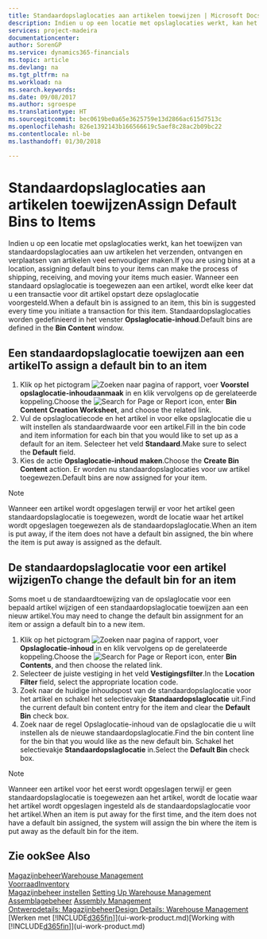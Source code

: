 ```yaml
---
title: Standaardopslaglocaties aan artikelen toewijzen | Microsoft Docs
description: Indien u op een locatie met opslaglocaties werkt, kan het toewijzen van standaardopslaglocaties aan uw artikelen het verzenden, ontvangen en verplaatsen van artikelen veel eenvoudiger maken. Wanneer een standaard opslaglocatie is toegewezen aan een artikel, wordt elke keer dat u een transactie voor dit artikel opstart deze opslaglocatie voorgesteld.
services: project-madeira
documentationcenter: 
author: SorenGP
ms.service: dynamics365-financials
ms.topic: article
ms.devlang: na
ms.tgt_pltfrm: na
ms.workload: na
ms.search.keywords: 
ms.date: 09/08/2017
ms.author: sgroespe
ms.translationtype: HT
ms.sourcegitcommit: bec0619be0a65e3625759e13d2866ac615d7513c
ms.openlocfilehash: 826e1392143b166566619c5aef8c28ac2b09bc22
ms.contentlocale: nl-be
ms.lasthandoff: 01/30/2018

---
```

# <a name="assign-default-bins-to-items"></a><span data-ttu-id="f7788-104">Standaardopslaglocaties aan artikelen toewijzen</span><span class="sxs-lookup"><span data-stu-id="f7788-104">Assign Default Bins to Items</span></span>
<span data-ttu-id="f7788-105">Indien u op een locatie met opslaglocaties werkt, kan het toewijzen van standaardopslaglocaties aan uw artikelen het verzenden, ontvangen en verplaatsen van artikelen veel eenvoudiger maken.</span><span class="sxs-lookup"><span data-stu-id="f7788-105">If you are using bins at a location, assigning default bins to your items can make the process of shipping, receiving, and moving your items much easier.</span></span> <span data-ttu-id="f7788-106">Wanneer een standaard opslaglocatie is toegewezen aan een artikel, wordt elke keer dat u een transactie voor dit artikel opstart deze opslaglocatie voorgesteld.</span><span class="sxs-lookup"><span data-stu-id="f7788-106">When a default bin is assigned to an item, this bin is suggested every time you initiate a transaction for this item.</span></span> <span data-ttu-id="f7788-107">Standaardopslaglocaties worden gedefinieerd in het venster **Opslaglocatie-inhoud**.</span><span class="sxs-lookup"><span data-stu-id="f7788-107">Default bins are defined in the **Bin Content** window.</span></span>  

## <a name="to-assign-a-default-bin-to-an-item"></a><span data-ttu-id="f7788-108">Een standaardopslaglocatie toewijzen aan een artikel</span><span class="sxs-lookup"><span data-stu-id="f7788-108">To assign a default bin to an item</span></span>
1.  <span data-ttu-id="f7788-109">Klik op het pictogram ![Zoeken naar pagina of rapport](media/ui-search/search_small.png "pictogram Zoeken naar pagina of rapport"), voer **Voorstel opslaglocatie-inhoudaanmaak** in en klik vervolgens op de gerelateerde koppeling.</span><span class="sxs-lookup"><span data-stu-id="f7788-109">Choose the ![Search for Page or Report](media/ui-search/search_small.png "Search for Page or Report icon") icon, enter **Bin Content Creation Worksheet**, and choose the related link.</span></span>  
2.  <span data-ttu-id="f7788-110">Vul de opslaglocatiecode en het artikel in voor elke opslaglocatie die u wilt instellen als standaardwaarde voor een artikel.</span><span class="sxs-lookup"><span data-stu-id="f7788-110">Fill in the bin code and item information for each bin that you would like to set up as a default for an item.</span></span> <span data-ttu-id="f7788-111">Selecteer het veld **Standaard**.</span><span class="sxs-lookup"><span data-stu-id="f7788-111">Make sure to select the **Default** field.</span></span>  
3.  <span data-ttu-id="f7788-112">Kies de actie **Opslaglocatie-inhoud maken**.</span><span class="sxs-lookup"><span data-stu-id="f7788-112">Choose the **Create Bin Content** action.</span></span> <span data-ttu-id="f7788-113">Er worden nu standaardopslaglocaties voor uw artikel toegewezen.</span><span class="sxs-lookup"><span data-stu-id="f7788-113">Default bins are now assigned for your item.</span></span>  

> [!NOTE]  
>  <span data-ttu-id="f7788-114">Wanneer een artikel wordt opgeslagen terwijl er voor het artikel geen standaardopslaglocatie is toegewezen, wordt de locatie waar het artikel wordt opgeslagen toegewezen als de standaardopslaglocatie.</span><span class="sxs-lookup"><span data-stu-id="f7788-114">When an item is put away, if the item does not have a default bin assigned, the bin where the item is put away is assigned as the default.</span></span>  

## <a name="to-change-the-default-bin-for-an-item"></a><span data-ttu-id="f7788-115">De standaardopslaglocatie voor een artikel wijzigen</span><span class="sxs-lookup"><span data-stu-id="f7788-115">To change the default bin for an item</span></span>  
<span data-ttu-id="f7788-116">Soms moet u de standaardtoewijzing van de opslaglocatie voor een bepaald artikel wijzigen of een standaardopslaglocatie toewijzen aan een nieuw artikel.</span><span class="sxs-lookup"><span data-stu-id="f7788-116">You may need to change the default bin assignment for an item or assign a default bin to a new item.</span></span>    
1.  <span data-ttu-id="f7788-117">Klik op het pictogram ![Zoeken naar pagina of rapport](media/ui-search/search_small.png "pictogram Zoeken naar pagina of rapport"), voer **Opslaglocatie-inhoud** in en klik vervolgens op de gerelateerde koppeling.</span><span class="sxs-lookup"><span data-stu-id="f7788-117">Choose the ![Search for Page or Report](media/ui-search/search_small.png "Search for Page or Report icon") icon, enter **Bin Contents**, and then choose the related link.</span></span>  
2.  <span data-ttu-id="f7788-118">Selecteer de juiste vestiging in het veld **Vestigingsfilter**.</span><span class="sxs-lookup"><span data-stu-id="f7788-118">In the **Location Filter** field, select the appropriate location code.</span></span>  
3.  <span data-ttu-id="f7788-119">Zoek naar de huidige inhoudspost van de standaardopslaglocatie voor het artikel en schakel het selectievakje **Standaardopslaglocatie** uit.</span><span class="sxs-lookup"><span data-stu-id="f7788-119">Find the current default bin content entry for the item and clear the **Default Bin** check box.</span></span>  
4.  <span data-ttu-id="f7788-120">Zoek naar de regel Opslaglocatie-inhoud van de opslaglocatie die u wilt instellen als de nieuwe standaardopslaglocatie.</span><span class="sxs-lookup"><span data-stu-id="f7788-120">Find the bin content line for the bin that you would like as the new default bin.</span></span> <span data-ttu-id="f7788-121">Schakel het selectievakje **Standaardopslaglocatie** in.</span><span class="sxs-lookup"><span data-stu-id="f7788-121">Select the **Default Bin** check box.</span></span>  

> [!NOTE]  
>  <span data-ttu-id="f7788-122">Wanneer een artikel voor het eerst wordt opgeslagen terwijl er geen standaardopslaglocatie is toegewezen aan het artikel, wordt de locatie waar het artikel wordt opgeslagen ingesteld als de standaardopslaglocatie voor het artikel.</span><span class="sxs-lookup"><span data-stu-id="f7788-122">When an item is put away for the first time, and the item does not have a default bin assigned, the system will assign the bin where the item is put away as the default bin for the item.</span></span>  

## <a name="see-also"></a><span data-ttu-id="f7788-123">Zie ook</span><span class="sxs-lookup"><span data-stu-id="f7788-123">See Also</span></span>  
[<span data-ttu-id="f7788-124">Magazijnbeheer</span><span class="sxs-lookup"><span data-stu-id="f7788-124">Warehouse Management</span></span>](warehouse-manage-warehouse.md)  
[<span data-ttu-id="f7788-125">Voorraad</span><span class="sxs-lookup"><span data-stu-id="f7788-125">Inventory</span></span>](inventory-manage-inventory.md)  
<span data-ttu-id="f7788-126">[Magazijnbeheer instellen](warehouse-setup-warehouse.md)   </span><span class="sxs-lookup"><span data-stu-id="f7788-126">[Setting Up Warehouse Management](warehouse-setup-warehouse.md)   </span></span>  
<span data-ttu-id="f7788-127">[Assemblagebeheer](assembly-assemble-items.md)  </span><span class="sxs-lookup"><span data-stu-id="f7788-127">[Assembly Management](assembly-assemble-items.md)  </span></span>  
[<span data-ttu-id="f7788-128">Ontwerpdetails: Magazijnbeheer</span><span class="sxs-lookup"><span data-stu-id="f7788-128">Design Details: Warehouse Management</span></span>](design-details-warehouse-management.md)  
<span data-ttu-id="f7788-129">[Werken met [!INCLUDE[d365fin](includes/d365fin_md.md)]](ui-work-product.md)</span><span class="sxs-lookup"><span data-stu-id="f7788-129">[Working with [!INCLUDE[d365fin](includes/d365fin_md.md)]](ui-work-product.md)</span></span>

